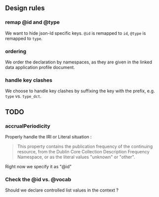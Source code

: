 ## Design rules

### remap @id and @type

We want to hide json-ld specific keys. `@id` is remapped to `id`, `@type` is remapped to `type`.

### ordering

We order the declaration by namespaces, as they are given in the linked data application profile document.


### handle key clashes

We choose to handle key clashes by suffixing the key with the prefix, e.g. `type` vs. `type_dct`.

## TODO

### accrualPeriodicity

Properly handle the IRI or Literal situation : 

> This property contains the publication frequency of the continuing resource, from the Dublin Core Collection Description Frequency Namespace, or as the literal values "unknown" or "other".

Right now we specify it as "@id"

### Check the @id vs. @vocab

Should we declare controlled list values in the context ?

